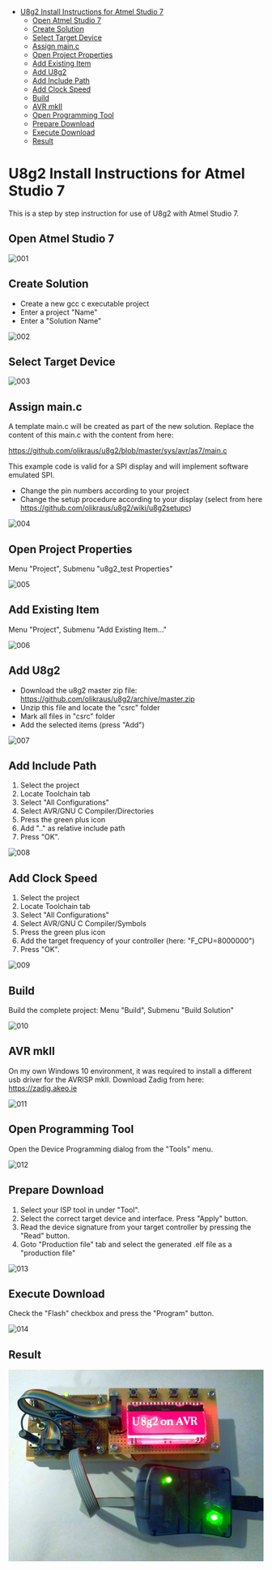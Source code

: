 
[tocstart]: # (toc start)

  * [U8g2 Install Instructions for Atmel Studio 7](#u8g2-install-instructions-for-atmel-studio-7)
    * [Open Atmel Studio 7](#open-atmel-studio-7)
    * [Create Solution](#create-solution)
    * [Select Target Device](#select-target-device)
    * [Assign main.c](#assign-mainc)
    * [Open Project Properties](#open-project-properties)
    * [Add Existing Item](#add-existing-item)
    * [Add U8g2 ](#add-u8g2-)
    * [Add Include Path](#add-include-path)
    * [Add Clock Speed](#add-clock-speed)
    * [Build](#build)
    * [AVR mkII ](#avr-mkii-)
    * [Open Programming Tool](#open-programming-tool)
    * [Prepare Download](#prepare-download)
    * [Execute Download](#execute-download)
    * [Result](#result)

[tocend]: # (toc end)

# U8g2 Install Instructions for Atmel Studio 7

This is a step by step instruction for use of U8g2 with Atmel Studio 7.

## Open Atmel Studio 7

![001](https://raw.githubusercontent.com/olikraus/u8g2/master/sys/avr/as7/as7_001.png)

## Create Solution
* Create a new gcc c executable project
* Enter a project "Name" 
* Enter a "Solution Name"

![002](https://raw.githubusercontent.com/olikraus/u8g2/master/sys/avr/as7/as7_002.png)

## Select Target Device

![003](https://raw.githubusercontent.com/olikraus/u8g2/master/sys/avr/as7/as7_003.png)

## Assign main.c

A template main.c will be created as part of the new solution.
Replace the content of this main.c with the content from here:

https://github.com/olikraus/u8g2/blob/master/sys/avr/as7/main.c

This example code is valid for a SPI display and will implement 
software emulated SPI.

* Change the pin numbers according to your project
* Change the setup procedure according to your display (select from here https://github.com/olikraus/u8g2/wiki/u8g2setupc)

![004](https://raw.githubusercontent.com/olikraus/u8g2/master/sys/avr/as7/as7_004.png)

## Open Project Properties

Menu "Project", Submenu "u8g2_test Properties"


![005](https://raw.githubusercontent.com/olikraus/u8g2/master/sys/avr/as7/as7_005.png)

## Add Existing Item

Menu "Project", Submenu "Add Existing Item..."

![006](https://raw.githubusercontent.com/olikraus/u8g2/master/sys/avr/as7/as7_006.png)

## Add U8g2 
* Download the u8g2 master zip file: https://github.com/olikraus/u8g2/archive/master.zip
* Unzip this file and locate the "csrc" folder
* Mark all files in "csrc" folder
* Add the selected items (press "Add")

![007](https://raw.githubusercontent.com/olikraus/u8g2/master/sys/avr/as7/as7_007.png)

## Add Include Path
1. Select the project
2. Locate Toolchain tab
3. Select "All Configurations"
4. Select AVR/GNU C Compiler/Directories
5. Press the green plus icon
6. Add ".." as relative include path
7. Press "OK".

![008](https://raw.githubusercontent.com/olikraus/u8g2/master/sys/avr/as7/as7_008.png)

## Add Clock Speed
1. Select the project
2. Locate Toolchain tab
3. Select "All Configurations"
4. Select AVR/GNU C Compiler/Symbols
5. Press the green plus icon
6. Add the target frequency of your controller (here: "F_CPU=8000000")
7. Press "OK".

![009](https://raw.githubusercontent.com/olikraus/u8g2/master/sys/avr/as7/as7_009.png)

## Build

Build the complete project: Menu "Build", Submenu "Build Solution"

![010](https://raw.githubusercontent.com/olikraus/u8g2/master/sys/avr/as7/as7_010.png)

## AVR mkII 

On my own Windows 10 environment, it was required to install a different usb driver for the AVRISP mkII.
Download Zadig from here: https://zadig.akeo.ie

![011](https://raw.githubusercontent.com/olikraus/u8g2/master/sys/avr/as7/as7_011.png)

## Open Programming Tool

Open the Device Programming dialog from the "Tools" menu.

![012](https://raw.githubusercontent.com/olikraus/u8g2/master/sys/avr/as7/as7_012.png)

## Prepare Download

1. Select your ISP tool in under "Tool". 
2. Select the correct target device and interface. Press "Apply" button.
3. Read the device signature from your target controller by pressing the "Read" button.
4. Goto "Production file" tab and select the generated .elf file as a "production file"

![013](https://raw.githubusercontent.com/olikraus/u8g2/master/sys/avr/as7/as7_013.png)

## Execute Download

Check the "Flash" checkbox and press the "Program" button.

![014](https://raw.githubusercontent.com/olikraus/u8g2/master/sys/avr/as7/as7_014.png)

## Result

![img/st7565_dogm132_avr.jpg](img/st7565_dogm132_avr.jpg)
